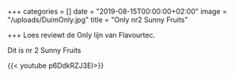 +++
categories = []
date = "2019-08-15T00:00:00+02:00"
image = "/uploads/DuimOnly.jpg"
title = "Only nr2 Sunny Fruits"

+++
Loes reviewt de Only lijn van Flavourtec. 

Dit is nr 2 Sunny Fruits

{{< youtube p6DdkRZJ3EI>}} 
